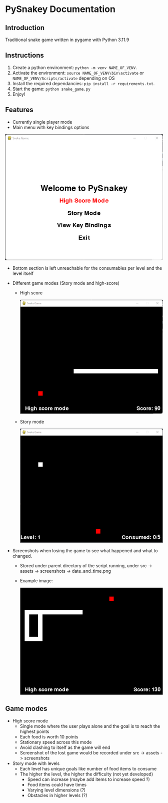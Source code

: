 # PySnakey Documentation

## Introduction
Traditional snake game written in pygame with Python 3.11.9

## Instructions
1) Create a python environment: `python -m venv NAME_OF_VENV`.
2) Activate the environment: `source NAME_OF_VENV\bin\activate` or `NAME_OF_VENV/Scripts/activate` depending on OS
3) Install the required dependancies: `pip install -r requirements.txt`.
4) Start the game: `python snake_game.py`
5) Enjoy!

## Features
- Currently single player mode
- Main menu with key bindings options

<img src="src/assets/images/main menu.png" alt="Main menu screenshot" width="600">

- Bottom section is left unreachable for the consumables per level and the level itself
- Different game modes (Story mode and high-score)
    - High score

        <img src="src/assets/images/high_score_mode.png" alt="High score mode display" width="600">
    
    - Story mode
        
        <img src="src/assets/images/first level with bottom row info being unreachable.png" alt="First level with unreachable info row screenshot" width="600">

- Screenshots when losing the game to see what happened and what to changed.
    - Stored under parent directory of the script running, under src -> assets -> screenshots -> date_and_time.png
    - Example image:

        <img src="src/assets/screenshots/01_06_2024_14_41_29.png" alt="Screenshot when losing at high score mode" width="600">


## Game modes
- High score mode 
    * Single mode where the user plays alone and the goal is to reach the highest points
    * Each food is worth 10 points
    * Stationary speed across this mode
    * Avoid clashing to itself as the game will end
    * Screenshot of the lost game would be recorded under src -> assets -> screenshots
- Story mode with levels
    * Each level has unique goals like number of food items to consume
    * The higher the level, the higher the difficulty (not yet developed)
        * Speed can increase (maybe add items to increase speed ?)
        * Food items could have times 
        * Varying level dimensions (?)
        * Obstacles in higher levels (?)
